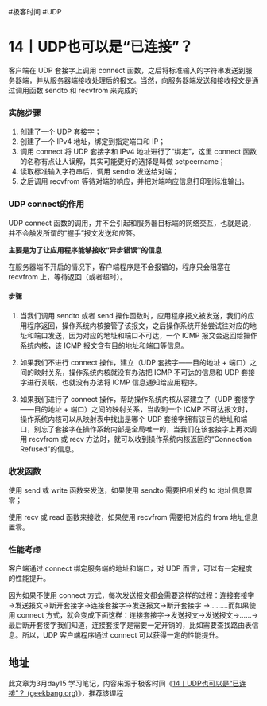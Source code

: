 #极客时间 #UDP 

# 14丨UDP也可以是“已连接”？

客户端在 UDP 套接字上调用 connect 函数，之后将标准输入的字符串发送到服务器端，并从服务器端接收处理后的报文。当然，向服务器端发送和接收报文是通过调用函数 sendto 和 recvfrom 来完成的

### 实施步骤

1. 创建了一个 UDP 套接字；
2. 创建了一个 IPv4 地址，绑定到指定端口和 IP；
3. 调用 connect 将 UDP 套接字和 IPv4 地址进行了“绑定”，这里 connect 函数的名称有点让人误解，其实可能更好的选择是叫做 setpeername；
4. 读取标准输入字符串后，调用 sendto 发送给对端；
5. 之后调用 recvfrom 等待对端的响应，并把对端响应信息打印到标准输出。


### UDP connect的作用

UDP connect 函数的调用，并不会引起和服务器目标端的网络交互，也就是说，并不会触发所谓的“握手”报文发送和应答。

**主要是为了让应用程序能够接收“异步错误”的信息**

在服务器端不开启的情况下，客户端程序是不会报错的，程序只会阻塞在 recvfrom 上，等待返回（或者超时）。

#### 步骤

1. 当我们调用 sendto 或者 send 操作函数时，应用程序报文被发送，我们的应用程序返回，操作系统内核接管了该报文，之后操作系统开始尝试往对应的地址和端口发送，因为对应的地址和端口不可达，一个 ICMP 报文会返回给操作系统内核，该 ICMP 报文含有目的地址和端口等信息。

2. 如果我们不进行 connect 操作，建立（UDP 套接字——目的地址 + 端口）之间的映射关系，操作系统内核就没有办法把 ICMP 不可达的信息和 UDP 套接字进行关联，也就没有办法将 ICMP 信息通知给应用程序。

3. 如果我们进行了 connect 操作，帮助操作系统内核从容建立了（UDP 套接字——目的地址 + 端口）之间的映射关系，当收到一个 ICMP 不可达报文时，操作系统内核可以从映射表中找出是哪个 UDP 套接字拥有该目的地址和端口，别忘了套接字在操作系统内部是全局唯一的，当我们在该套接字上再次调用 recvfrom 或 recv 方法时，就可以收到操作系统内核返回的“Connection Refused”的信息。

### 收发函数

使用 send 或 write 函数来发送，如果使用 sendto 需要把相关的 to 地址信息置零；

使用 recv 或 read 函数来接收，如果使用 recvfrom 需要把对应的 from 地址信息置零。

### 性能考虑

客户端通过 connect 绑定服务端的地址和端口，对 UDP 而言，可以有一定程度的性能提升。

因为如果不使用 connect 方式，每次发送报文都会需要这样的过程：连接套接字→发送报文→断开套接字→连接套接字→发送报文→断开套接字 →………而如果使用 connect 方式，就会变成下面这样：连接套接字→发送报文→发送报文→……→最后断开套接字我们知道，连接套接字是需要一定开销的，比如需要查找路由表信息。所以，UDP 客户端程序通过 connect 可以获得一定的性能提升。

## 地址

此文章为3月day15 学习笔记，内容来源于极客时间《[14丨UDP也可以是“已连接”？ (geekbang.org)](https://time.geekbang.org/column/article/129807)》，推荐该课程
